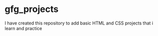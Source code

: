 # gfg_projects
I have created this repository to  add basic HTML and CSS  projects that i learn and practice
